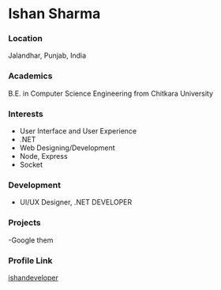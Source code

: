 # Ishan Sharma

### Location

Jalandhar, Punjab, India

### Academics

B.E. in Computer Science Engineering from Chitkara University

### Interests

- User Interface and User Experience
- .NET
- Web Designing/Development
- Node, Express
- Socket

### Development

- UI/UX Designer, .NET DEVELOPER

### Projects

-Google them

### Profile Link

[ishandeveloper](https://github.com/ishandeveloper)